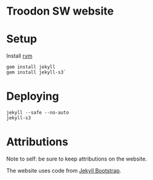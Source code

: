 # Troodon SW website

# Setup

Install [rvm](http://beginrescueend.com/rvm/install/)

    gem install jekyll
    gem install jekyll-s3`

# Deploying

    jekyll --safe --no-auto
    jekyll-s3 

# Attributions

Note to self: be sure to keep attributions on the website.

The website uses code from [Jekyll Bootstrap](http://jekyllbootstrap.com).
